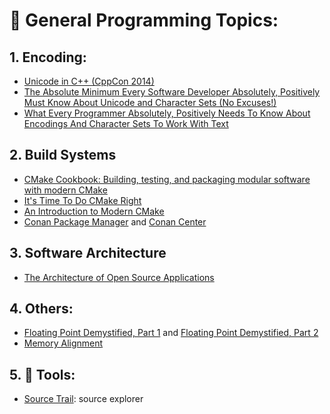 
# :closed_book: General Programming Topics:

## 1. Encoding:
- [Unicode in C++ (CppCon 2014)](https://www.youtube.com/watch?v=n0GK-9f4dl8)
- [The Absolute Minimum Every Software Developer Absolutely, Positively Must Know About Unicode and Character Sets (No Excuses!)](https://www.joelonsoftware.com/2003/10/08/the-absolute-minimum-every-software-developer-absolutely-positively-must-know-about-unicode-and-character-sets-no-excuses/)
- [What Every Programmer Absolutely, Positively Needs To Know About Encodings And Character Sets To Work With Text](https://kunststube.net/encoding/)

## 2. Build Systems
- [CMake Cookbook: Building, testing, and packaging modular software with modern CMake](https://www.amazon.com/CMake-Cookbook-Building-packaging-software/dp/1788470710)
- [It's Time To Do CMake Right](https://pabloariasal.github.io/2018/02/19/its-time-to-do-cmake-right/)
- [An Introduction to Modern CMake](https://cliutils.gitlab.io/modern-cmake/)
- [Conan Package Manager](https://conan.io/) and [Conan Center](https://conan.io/center/)

## 3. Software Architecture
- [The Architecture of Open Source Applications](https://aosabook.org/en/index.html)

## 4. Others:
- [Floating Point Demystified, Part 1](https://blog.reverberate.org/2014/09/what-every-computer-programmer-should.html) and [Floating Point Demystified, Part 2](https://blog.reverberate.org/2016/02/06/floating-point-demystified-part2.html)
- [Memory Alignment](https://developer.ibm.com/technologies/systems/articles/pa-dalign/)

## 5. :hammer: Tools:
- [Source Trail](https://www.sourcetrail.com/): source explorer